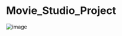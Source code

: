 # Movie_Studio_Project

![image](https://github.com/Milton254/Movie_Studio_Project/assets/118039822/8eabae6f-520f-4723-a6eb-d39f3ec58258)
